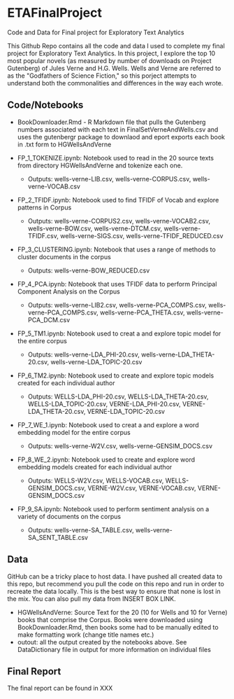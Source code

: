 # ETAFinalProject
Code and Data for Final project for Exploratory Text Analytics

This Github Repo contains all the code and data I used to complete my final project for Exploratory Text Analytics. In this project, I explore the top 10 most popular novels (as measured by number of downloads on Project Gutenberg) of Jules Verne and H.G. Wells. Wells and Verne are referred to as the "Godfathers of Science Fiction," so this porject attempts to understand both the commonalities and differences in the way each wrote. 

## Code/Notebooks

* BookDownloader.Rmd - R Markdown file that pulls the Gutenberg numbers associated with each text in FinalSetVerneAndWells.csv and uses the gutenbergr package to downlaod and eport exports each book in .txt form to HGWellsAndVerne

* FP_1_TOKENIZE.ipynb: Notebook used to read in the 20 source texts from directory HGWellsAndVerne and tokenize each one. 
  * Outputs: wells-verne-LIB.csv, wells-verne-CORPUS.csv, wells-verne-VOCAB.csv
* FP_2_TFIDF.ipynb: Notebook used to find TFIDF of Vocab and explore patterns in Corpus
  * Outputs: wells-verne-CORPUS2.csv, wells-verne-VOCAB2.csv, wells-verne-BOW.csv, wells-verne-DTCM.csv, wells-verne-TFIDF.csv, wells-verne-SIGS.csv, wells-verne-TFIDF_REDUCED.csv
* FP_3_CLUSTERING.ipynb: Notebook that uses a range of methods to cluster documents in the corpus
  * Outputs: wells-verne-BOW_REDUCED.csv
* FP_4_PCA.ipynb: Notebook that uses TFIDF data to perform Principal Component Analysis on the Corpus
  * Outputs: wells-verne-LIB2.csv, wells-verne-PCA_COMPS.csv, wells-verne-PCA_COMPS.csv, wells-verne-PCA_THETA.csv, wells-verne-PCA_DCM.csv
* FP_5_TM1.ipynb: Notebook used to creat a and explore topic model for the entire corpus
  * Outputs: wells-verne-LDA_PHI-20.csv, wells-verne-LDA_THETA-20.csv, wells-verne-LDA_TOPIC-20.csv
* FP_6_TM2.ipynb: Notebook used to create and explore topic models created for each individual author
  * Outputs: WELLS-LDA_PHI-20.csv, WELLS-LDA_THETA-20.csv, WELLS-LDA_TOPIC-20.csv, VERNE-LDA_PHI-20.csv, VERNE-LDA_THETA-20.csv, VERNE-LDA_TOPIC-20.csv 
* FP_7_WE_1.ipynb: Notebook used to creat a and explore a word embedding model for the entire corpus
  * Outputs: wells-verne-W2V.csv, wells-verne-GENSIM_DOCS.csv
* FP_8_WE_2.ipynb: Notebook used to create and explore word embedding models created for each individual author
  * Outputs: WELLS-W2V.csv, WELLS-VOCAB.csv, WELLS-GENSIM_DOCS.csv, VERNE-W2V.csv, VERNE-VOCAB.csv, VERNE-GENSIM_DOCS.csv
* FP_9_SA.ipynb: Notebook used to perform sentiment analysis on a variety of documents on the corpus
  * Outputs: wells-verne-SA_TABLE.csv, wells-verne-SA_SENT_TABLE.csv

## Data

GitHub can be a tricky place to host data. I have pushed all created data to this repo, but recommend you pull the code on this repo and run in order to recreate the data locally. This is the best way to ensure that none is lost in the mix. You can also pull my data from INSERT BOX LINK. 

* HGWellsAndVerne: Source Text for the 20 (10 for Wells and 10 for Verne) books that comprise the Corpus. Books were downloaded using BookDownloader.Rmd, then books some had to be manually edited to make formatting work (change title names etc.) 
* outout: all the output created by the notebooks above. See DataDictionary file in output for more information on individual files

## Final Report

The final report can be found in XXX
